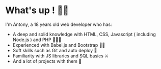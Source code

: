 # What's up ! 👋🏻
I'm Antony, a 18 years old web developer who has: 

- A deep and solid knowledge with HTML, CSS, Javascript ( including Node.js ) and PHP 👨🏻‍💻
- Experienced with Babel.js and Bootstrap 🐱‍👤
- Soft skills such as Git and auto deploy 🔁
- Familiarity with JS libraries and SQL basics ⚔
- And a lot of projects with them 🔢
